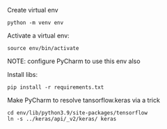 Create virtual env
```
python -m venv env
```

Activate a virtual env:
```
source env/bin/activate
```
NOTE: configure PyCharm to use this env also

Install libs:
```
pip install -r requirements.txt
```

Make PyCharm to resolve tansorflow.keras via a trick
```shell
cd env/lib/python3.9/site-packages/tensorflow
ln -s ../keras/api/_v2/keras/ keras
```